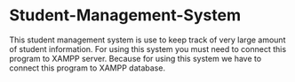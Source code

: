 # Student-Management-System

This student management system is use to keep track of very large amount of student information.
For using this system you must need to connect this program to XAMPP server.
Because for using this system we have to connect this program to XAMPP database.
